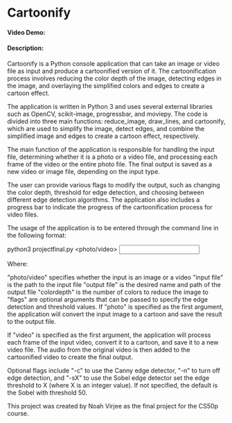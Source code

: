 # Cartoonify
#### Video Demo:  <URL HERE>
#### Description: 
Cartoonify is a Python console application that can take an image or video file as input and produce a cartoonified version of it. The cartoonification process involves reducing the color depth of the image, detecting edges in the image, and overlaying the simplified colors and edges to create a cartoon effect.

The application is written in Python 3 and uses several external libraries such as OpenCV, scikit-image, progressbar, and moviepy. The code is divided into three main functions: reduce_image, draw_lines, and cartoonify, which are used to simplify the image, detect edges, and combine the simplified image and edges to create a cartoon effect, respectively.

The main function of the application is responsible for handling the input file, determining whether it is a photo or a video file, and processing each frame of the video or the entire photo file. The final output is saved as a new video or image file, depending on the input type.

The user can provide various flags to modify the output, such as changing the color depth, threshold for edge detection, and choosing between different edge detection algorithms. The application also includes a progress bar to indicate the progress of the cartoonification process for video files.

The usage of the application is to be entered through the command line in the following format:

python3 projectfinal.py <photo/video> <input file> <output file> <colordepth> <flags>

Where:

"photo/video" specifies whether the input is an image or a video
"input file" is the path to the input file
"output file" is the desired name and path of the output file
"colordepth" is the number of colors to reduce the image to
"flags" are optional arguments that can be passed to specify the edge detection and threshold values.
If "photo" is specified as the first argument, the application will convert the input image to a cartoon and save the result to the output file.

If "video" is specified as the first argument, the application will process each frame of the input video, convert it to a cartoon, and save it to a new video file. The audio from the original video is then added to the cartoonified video to create the final output.

Optional flags include "-c" to use the Canny edge detector, "-n" to turn off edge detection, and "-sX" to use the Sobel edge detector set the edge threshold to X (where X is an integer value). If not specified, the default is the Sobel with threshold 50.


This project was created by Noah Virjee as the final project for the CS50p course. 

